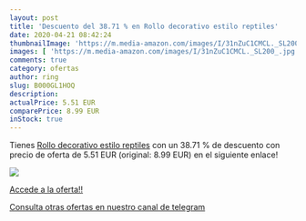 ```yaml
---
layout: post
title: 'Descuento del 38.71 % en Rollo decorativo estilo reptiles'
date: 2020-04-21 08:42:24
thumbnailImage: 'https://m.media-amazon.com/images/I/31nZuC1CMCL._SL200_.jpg'
images: [ 'https://m.media-amazon.com/images/I/31nZuC1CMCL._SL200_.jpg' ]
comments: true
category: ofertas
author: ring
slug: B000GL1HOQ
description:
actualPrice: 5.51 EUR
comparePrice: 8.99 EUR
inStock: true
---
```


Tienes [Rollo decorativo estilo reptiles](https://www.amazon.com/dp/B000GL1HOQ/?tag=redken08-20) con un 38.71 % de descuento con precio de oferta de 5.51 EUR (original: 8.99 EUR) en el siguiente enlace!

[![](https://m.media-amazon.com/images/I/31nZuC1CMCL._SL200_.jpg)](https://www.amazon.com/dp/B000GL1HOQ/?tag=redken08-20)

[Accede a la oferta!!](https://www.amazon.com/dp/B000GL1HOQ/?tag=redken08-20)

[Consulta otras ofertas en nuestro canal de telegram](https://t.me/s/ofertas25)
